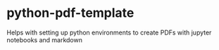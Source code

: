 # python-pdf-template
 Helps with setting up python environments to create PDFs with jupyter notebooks and markdown
